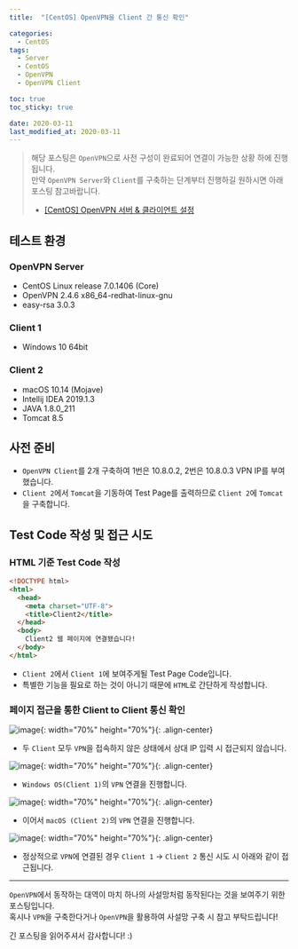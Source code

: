 ```yaml
---
title:  "[CentOS] OpenVPN을 Client 간 통신 확인" 

categories:
  - CentOS
tags:
  - Server
  - CentOS
  - OpenVPN
  - OpenVPN Client

toc: true
toc_sticky: true

date: 2020-03-11
last_modified_at: 2020-03-11
---
```


> 해당 포스팅은 `OpenVPN`으로 사전 구성이 완료되어 연결이 가능한 상황 하에 진행됩니다.  
> 만약 `OpenVPN Server`와 `Client`를 구축하는 단계부터 진행하길 원하시면 아래 포스팅 참고바랍니다.  
> * [[CentOS] OpenVPN 서버 & 클라이언트 설정](https://blog.false.kr/centos/CentOS-OpenVPN-Server-Client-Setting/)


## 테스트 환경
### OpenVPN Server
- CentOS Linux release 7.0.1406 (Core)
- OpenVPN 2.4.6 x86_64-redhat-linux-gnu
- easy-rsa 3.0.3

### Client 1
- Windows 10 64bit

### Client 2
- macOS 10.14 (Mojave)
- Intellij IDEA 2019.1.3
- JAVA 1.8.0_211
- Tomcat 8.5
  
## 사전 준비
* `OpenVPN Client`를 2개 구축하여 1번은 10.8.0.2, 2번은 10.8.0.3 VPN IP를 부여했습니다.
* `Client 2`에서 `Tomcat`을 기동하여 Test Page를 출력하므로 `Client 2`에 `Tomcat`을 구축합니다.


## Test Code 작성 및 접근 시도
### HTML 기준 Test Code 작성
```html
<!DOCTYPE html>
<html>
  <head>
    <meta charset="UTF-8">
    <title>Client2</title>
  </head>
  <body>
    Client2 웹 페이지에 연결됐습니다!
  </body>
</html>
```
* `Client 2`에서 `Client 1`에 보여주게될 Test Page Code입니다.
* 특별한 기능을 필요로 하는 것이 아니기 때문에 `HTML`로 간단하게 작성합니다.

### 페이지 접근을 통한 Client to Client 통신 확인
![image](https://blog.false.kr/assets/image/Post/CentOS/CentOS-OpenVPN-Client-to-Client/1.png){: width="70%" height="70%"}{: .align-center}
* 두 `Client` 모두 `VPN`을 접속하지 않은 상태에서 상대 IP 입력 시 접근되지 않습니다.
  
![image](https://blog.false.kr/assets/image/Post/CentOS/CentOS-OpenVPN-Client-to-Client/2.png){: width="70%" height="70%"}{: .align-center}
* `Windows OS(Client 1)`의 `VPN` 연결을 진행합니다.
  
![image](https://blog.false.kr/assets/image/Post/CentOS/CentOS-OpenVPN-Client-to-Client/3.png){: width="70%" height="70%"}{: .align-center}
* 이어서 `macOS (Client 2)`의 `VPN` 연결을 진행합니다.

  
![image](https://blog.false.kr/assets/image/Post/CentOS/CentOS-OpenVPN-Client-to-Client/4.png){: width="70%" height="70%"}{: .align-center}
* 정상적으로 `VPN`에 연결된 경우 `Client 1` &rarr; `Client 2` 통신 시도 시 아래와 같이 접근됩니다.

---

`OpenVPN`에서 동작하는 대역이 마치 하나의 사설망처럼 동작된다는 것을 보여주기 위한 포스팅입니다.  
혹시나 `VPN`을 구축한다거나 `OpenVPN`을 활용하여 사설망 구축 시 참고 부탁드립니다!  
  
긴 포스팅을 읽어주셔서 감사합니다! :)
